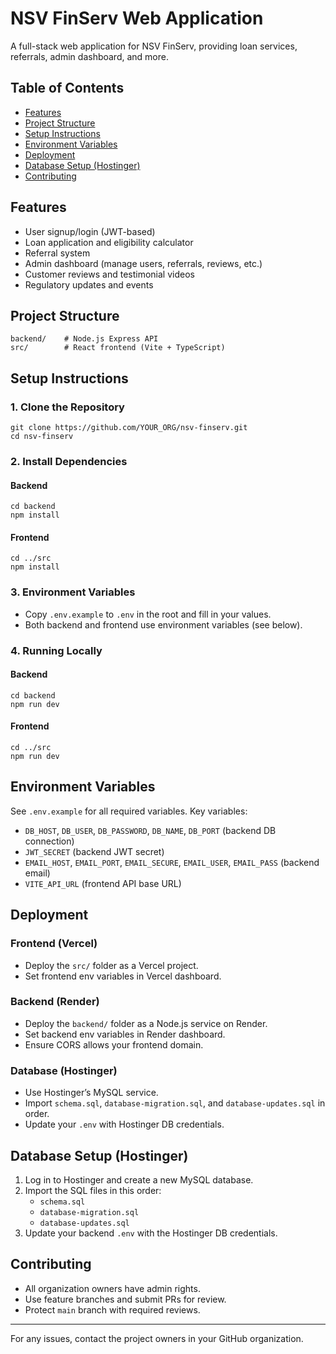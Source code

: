 # NSV FinServ Web Application

A full-stack web application for NSV FinServ, providing loan services, referrals, admin dashboard, and more.

## Table of Contents
- [Features](#features)
- [Project Structure](#project-structure)
- [Setup Instructions](#setup-instructions)
- [Environment Variables](#environment-variables)
- [Deployment](#deployment)
- [Database Setup (Hostinger)](#database-setup-hostinger)
- [Contributing](#contributing)

## Features
- User signup/login (JWT-based)
- Loan application and eligibility calculator
- Referral system
- Admin dashboard (manage users, referrals, reviews, etc.)
- Customer reviews and testimonial videos
- Regulatory updates and events

## Project Structure
```
backend/    # Node.js Express API
src/        # React frontend (Vite + TypeScript)
```

## Setup Instructions

### 1. Clone the Repository
```
git clone https://github.com/YOUR_ORG/nsv-finserv.git
cd nsv-finserv
```

### 2. Install Dependencies
#### Backend
```
cd backend
npm install
```
#### Frontend
```
cd ../src
npm install
```

### 3. Environment Variables
- Copy `.env.example` to `.env` in the root and fill in your values.
- Both backend and frontend use environment variables (see below).

### 4. Running Locally
#### Backend
```
cd backend
npm run dev
```
#### Frontend
```
cd ../src
npm run dev
```

## Environment Variables
See `.env.example` for all required variables. Key variables:
- `DB_HOST`, `DB_USER`, `DB_PASSWORD`, `DB_NAME`, `DB_PORT` (backend DB connection)
- `JWT_SECRET` (backend JWT secret)
- `EMAIL_HOST`, `EMAIL_PORT`, `EMAIL_SECURE`, `EMAIL_USER`, `EMAIL_PASS` (backend email)
- `VITE_API_URL` (frontend API base URL)

## Deployment

### Frontend (Vercel)
- Deploy the `src/` folder as a Vercel project.
- Set frontend env variables in Vercel dashboard.

### Backend (Render)
- Deploy the `backend/` folder as a Node.js service on Render.
- Set backend env variables in Render dashboard.
- Ensure CORS allows your frontend domain.

### Database (Hostinger)
- Use Hostinger’s MySQL service.
- Import `schema.sql`, `database-migration.sql`, and `database-updates.sql` in order.
- Update your `.env` with Hostinger DB credentials.

## Database Setup (Hostinger)
1. Log in to Hostinger and create a new MySQL database.
2. Import the SQL files in this order:
   - `schema.sql`
   - `database-migration.sql`
   - `database-updates.sql`
3. Update your backend `.env` with the Hostinger DB credentials.

## Contributing
- All organization owners have admin rights.
- Use feature branches and submit PRs for review.
- Protect `main` branch with required reviews.

---
For any issues, contact the project owners in your GitHub organization.
